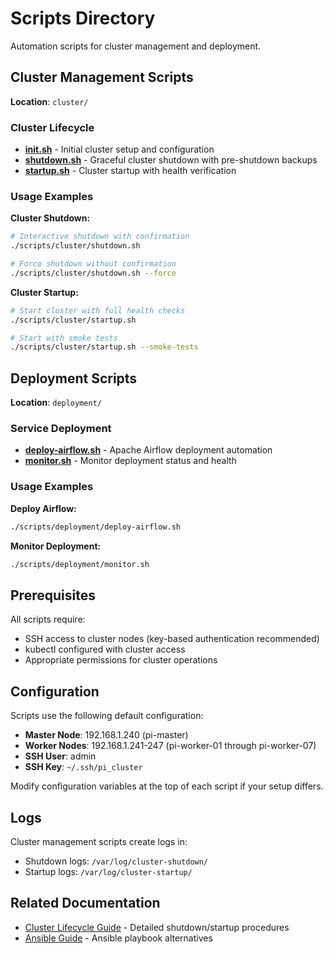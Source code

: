 # Scripts Directory

Automation scripts for cluster management and deployment.

## Cluster Management Scripts

**Location**: `cluster/`

### Cluster Lifecycle
- **[init.sh](cluster/init.sh)** - Initial cluster setup and configuration
- **[shutdown.sh](cluster/shutdown.sh)** - Graceful cluster shutdown with pre-shutdown backups
- **[startup.sh](cluster/startup.sh)** - Cluster startup with health verification

### Usage Examples

**Cluster Shutdown:**
```bash
# Interactive shutdown with confirmation
./scripts/cluster/shutdown.sh

# Force shutdown without confirmation
./scripts/cluster/shutdown.sh --force
```

**Cluster Startup:**
```bash
# Start cluster with full health checks
./scripts/cluster/startup.sh

# Start with smoke tests
./scripts/cluster/startup.sh --smoke-tests
```

## Deployment Scripts

**Location**: `deployment/`

### Service Deployment
- **[deploy-airflow.sh](deployment/deploy-airflow.sh)** - Apache Airflow deployment automation
- **[monitor.sh](deployment/monitor.sh)** - Monitor deployment status and health

### Usage Examples

**Deploy Airflow:**
```bash
./scripts/deployment/deploy-airflow.sh
```

**Monitor Deployment:**
```bash
./scripts/deployment/monitor.sh
```

## Prerequisites

All scripts require:
- SSH access to cluster nodes (key-based authentication recommended)
- kubectl configured with cluster access
- Appropriate permissions for cluster operations

## Configuration

Scripts use the following default configuration:
- **Master Node**: 192.168.1.240 (pi-master)
- **Worker Nodes**: 192.168.1.241-247 (pi-worker-01 through pi-worker-07)
- **SSH User**: admin
- **SSH Key**: `~/.ssh/pi_cluster`

Modify configuration variables at the top of each script if your setup differs.

## Logs

Cluster management scripts create logs in:
- Shutdown logs: `/var/log/cluster-shutdown/`
- Startup logs: `/var/log/cluster-startup/`

## Related Documentation

- [Cluster Lifecycle Guide](../docs/operations/cluster-lifecycle.md) - Detailed shutdown/startup procedures
- [Ansible Guide](../docs/operations/ansible-guide.md) - Ansible playbook alternatives
